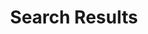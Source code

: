 ---
layout: child_layout/search
title: Search Results
permalink: /search/
hero_image: /assets/img/content/backgrounds/andersons-bg.jpg
hero_options:
---